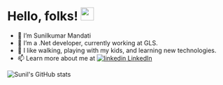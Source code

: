 # Hello, folks! <img src="https://raw.githubusercontent.com/MartinHeinz/MartinHeinz/master/wave.gif" width="30px">
- 👋 I’m Sunilkumar Mandati
- 🔭 I’m a .Net developer, currently working at GLS.
- 👀 I like walking, playing with my kids, and learning new technologies.
- 📫 Learn more about me at <a href="www.linkedin.com/in/sunil-kumar-mandati-6228a823" rel="nofollow noreferrer">
    <img src="https://i.stack.imgur.com/gVE0j.png" alt="linkedin"> LinkedIn
  </a>


![Sunil's GitHub stats](https://github-readme-stats.vercel.app/api?username=sunilkumarmandadi&show_icons=true)


<!---
sunilkumarmandadi/sunilkumarmandadi is a ✨ special ✨ repository because its `README.md` (this file) appears on your GitHub profile.
You can click the Preview link to take a look at your changes.
--->
